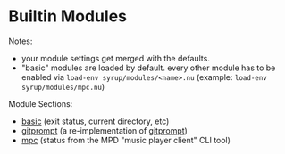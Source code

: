 # Builtin Modules

Notes:
* your module settings get merged with the defaults.
* "basic" modules are loaded by default. every other module has to be enabled via `load-env syrup/modules/<name>.nu` (example: `load-env syrup/modules/mpc.nu`)

Module Sections:
* [basic](./basic.md) (exit status, current directory, etc)
* [gitprompt](./gitprompt.md) (a re-implementation of [gitprompt](https://github.com/git/git/blob/master/contrib/completion/git-prompt.sh))
* [mpc](./mpc.md) (status from the MPD "music player client" CLI tool)
